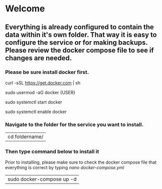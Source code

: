 # Welcome
## Everything is already configured to contain the data within it's own folder. That way it is easy to configure the service or for making backups. Please review the docker compose file to see if changes are needed. 


### Please be sure install docker first.

curl -sSL https://get.docker.com | sh

sudo usermod -aG docker {USER}

sudo systemctl start docker

sudo systemctl enable docker

### Navigate to the folder for the service you want to install.
<table><tr><td>cd foldername/</td></tr></table>

###  Then type command below to install it
Prior to installing, please make sure to check the docker compose file that everything is correct by typing *nano docker-compose.yml*
<table><tr><td>sudo docker-compose up -d</td></tr></table>
